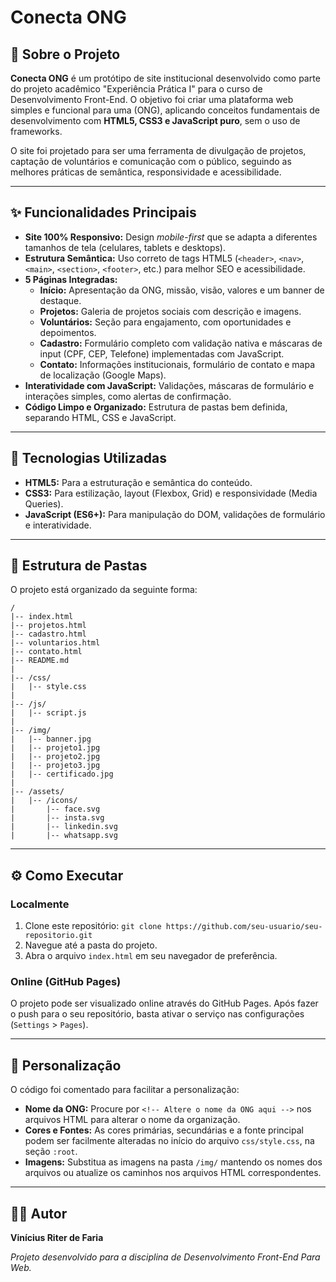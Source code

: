 # Conecta ONG

## 📖 Sobre o Projeto

**Conecta ONG** é um protótipo de site institucional desenvolvido como parte do projeto acadêmico "Experiência Prática I" para o curso de Desenvolvimento Front-End. O objetivo foi criar uma plataforma web simples e funcional para uma (ONG), aplicando conceitos fundamentais de desenvolvimento com **HTML5, CSS3 e JavaScript puro**, sem o uso de frameworks.

O site foi projetado para ser uma ferramenta de divulgação de projetos, captação de voluntários e comunicação com o público, seguindo as melhores práticas de semântica, responsividade e acessibilidade.

---

## ✨ Funcionalidades Principais

-   **Site 100% Responsivo:** Design *mobile-first* que se adapta a diferentes tamanhos de tela (celulares, tablets e desktops).
-   **Estrutura Semântica:** Uso correto de tags HTML5 (`<header>`, `<nav>`, `<main>`, `<section>`, `<footer>`, etc.) para melhor SEO e acessibilidade.
-   **5 Páginas Integradas:**
    -   **Início:** Apresentação da ONG, missão, visão, valores e um banner de destaque.
    -   **Projetos:** Galeria de projetos sociais com descrição e imagens.
    -   **Voluntários:** Seção para engajamento, com oportunidades e depoimentos.
    -   **Cadastro:** Formulário completo com validação nativa e máscaras de input (CPF, CEP, Telefone) implementadas com JavaScript.
    -   **Contato:** Informações institucionais, formulário de contato e mapa de localização (Google Maps).
-   **Interatividade com JavaScript:** Validações, máscaras de formulário e interações simples, como alertas de confirmação.
-   **Código Limpo e Organizado:** Estrutura de pastas bem definida, separando HTML, CSS e JavaScript.

---

## 🚀 Tecnologias Utilizadas

-   **HTML5:** Para a estruturação e semântica do conteúdo.
-   **CSS3:** Para estilização, layout (Flexbox, Grid) e responsividade (Media Queries).
-   **JavaScript (ES6+):** Para manipulação do DOM, validações de formulário e interatividade.

---

## 📂 Estrutura de Pastas

O projeto está organizado da seguinte forma:

```
/
|-- index.html
|-- projetos.html
|-- cadastro.html
|-- voluntarios.html
|-- contato.html
|-- README.md
|
|-- /css/
|   |-- style.css
|
|-- /js/
|   |-- script.js
|
|-- /img/
|   |-- banner.jpg
|   |-- projeto1.jpg
|   |-- projeto2.jpg
|   |-- projeto3.jpg
|   |-- certificado.jpg
|
|-- /assets/
|   |-- /icons/
|       |-- face.svg
|       |-- insta.svg
|       |-- linkedin.svg
|       |-- whatsapp.svg
```

---

## ⚙️ Como Executar

### Localmente

1.  Clone este repositório: `git clone https://github.com/seu-usuario/seu-repositorio.git`
2.  Navegue até a pasta do projeto.
3.  Abra o arquivo `index.html` em seu navegador de preferência.

### Online (GitHub Pages)

O projeto pode ser visualizado online através do GitHub Pages. Após fazer o push para o seu repositório, basta ativar o serviço nas configurações (`Settings` > `Pages`).

---

## 🎨 Personalização

O código foi comentado para facilitar a personalização:
-   **Nome da ONG:** Procure por `<!-- Altere o nome da ONG aqui -->` nos arquivos HTML para alterar o nome da organização.
-   **Cores e Fontes:** As cores primárias, secundárias e a fonte principal podem ser facilmente alteradas no início do arquivo `css/style.css`, na seção `:root`.
-   **Imagens:** Substitua as imagens na pasta `/img/` mantendo os nomes dos arquivos ou atualize os caminhos nos arquivos HTML correspondentes.

---

## 👨‍💻 Autor

**Vinícius Riter de Faria**

*Projeto desenvolvido para a disciplina de Desenvolvimento Front-End Para Web.*

